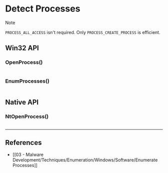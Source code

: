 # Detect Processes

> [!NOTE]
> `PROCESS_ALL_ACCESS` isn't required. Only `PROCESS_CREATE_PROCESS` is efficient.

## Win32 API

### OpenProcess()

```

```

### EnumProcesses()

```

```

## Native API

### NtOpenProcess()

```

```

---
## References

- [[03 - Malware Development/Techniques/Enumeration/Windows/Software/Enumerate Processes]]